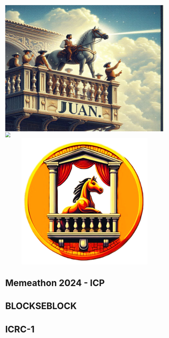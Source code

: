 <div align="center">
<img src="Juan_cover.jpeg" width="800" height="400">
</div>
<img src="https://user-images.githubusercontent.com/73097560/115834477-dbab4500-a447-11eb-908a-139a6edaec5c.gif">
<div align="center">
<img src="LOGO.png" width="400">
</div>

# Memeathon 2024 - ICP
# BLOCKSEBLOCK
# ICRC-1
